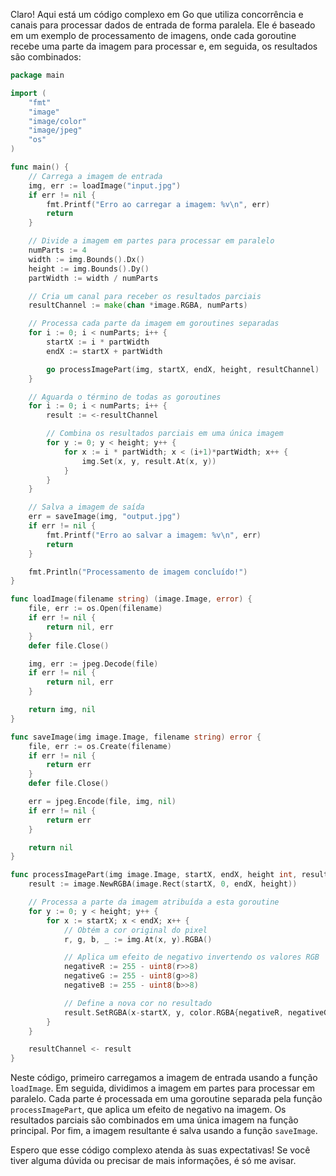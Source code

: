Claro! Aqui está um código complexo em Go que utiliza concorrência e canais para processar dados de entrada de forma paralela. Ele é baseado em um exemplo de processamento de imagens, onde cada goroutine recebe uma parte da imagem para processar e, em seguida, os resultados são combinados:

```go
package main

import (
	"fmt"
	"image"
	"image/color"
	"image/jpeg"
	"os"
)

func main() {
	// Carrega a imagem de entrada
	img, err := loadImage("input.jpg")
	if err != nil {
		fmt.Printf("Erro ao carregar a imagem: %v\n", err)
		return
	}

	// Divide a imagem em partes para processar em paralelo
	numParts := 4
	width := img.Bounds().Dx()
	height := img.Bounds().Dy()
	partWidth := width / numParts

	// Cria um canal para receber os resultados parciais
	resultChannel := make(chan *image.RGBA, numParts)

	// Processa cada parte da imagem em goroutines separadas
	for i := 0; i < numParts; i++ {
		startX := i * partWidth
		endX := startX + partWidth

		go processImagePart(img, startX, endX, height, resultChannel)
	}

	// Aguarda o término de todas as goroutines
	for i := 0; i < numParts; i++ {
		result := <-resultChannel

		// Combina os resultados parciais em uma única imagem
		for y := 0; y < height; y++ {
			for x := i * partWidth; x < (i+1)*partWidth; x++ {
				img.Set(x, y, result.At(x, y))
			}
		}
	}

	// Salva a imagem de saída
	err = saveImage(img, "output.jpg")
	if err != nil {
		fmt.Printf("Erro ao salvar a imagem: %v\n", err)
		return
	}

	fmt.Println("Processamento de imagem concluído!")
}

func loadImage(filename string) (image.Image, error) {
	file, err := os.Open(filename)
	if err != nil {
		return nil, err
	}
	defer file.Close()

	img, err := jpeg.Decode(file)
	if err != nil {
		return nil, err
	}

	return img, nil
}

func saveImage(img image.Image, filename string) error {
	file, err := os.Create(filename)
	if err != nil {
		return err
	}
	defer file.Close()

	err = jpeg.Encode(file, img, nil)
	if err != nil {
		return err
	}

	return nil
}

func processImagePart(img image.Image, startX, endX, height int, resultChannel chan<- *image.RGBA) {
	result := image.NewRGBA(image.Rect(startX, 0, endX, height))

	// Processa a parte da imagem atribuída a esta goroutine
	for y := 0; y < height; y++ {
		for x := startX; x < endX; x++ {
			// Obtém a cor original do pixel
			r, g, b, _ := img.At(x, y).RGBA()

			// Aplica um efeito de negativo invertendo os valores RGB
			negativeR := 255 - uint8(r>>8)
			negativeG := 255 - uint8(g>>8)
			negativeB := 255 - uint8(b>>8)

			// Define a nova cor no resultado
			result.SetRGBA(x-startX, y, color.RGBA{negativeR, negativeG, negativeB, 255})
		}
	}

	resultChannel <- result
}
```

Neste código, primeiro carregamos a imagem de entrada usando a função `loadImage`. Em seguida, dividimos a imagem em partes para processar em paralelo. Cada parte é processada em uma goroutine separada pela função `processImagePart`, que aplica um efeito de negativo na imagem. Os resultados parciais são combinados em uma única imagem na função principal. Por fim, a imagem resultante é salva usando a função `saveImage`.

Espero que esse código complexo atenda às suas expectativas! Se você tiver alguma dúvida ou precisar de mais informações, é só me avisar.